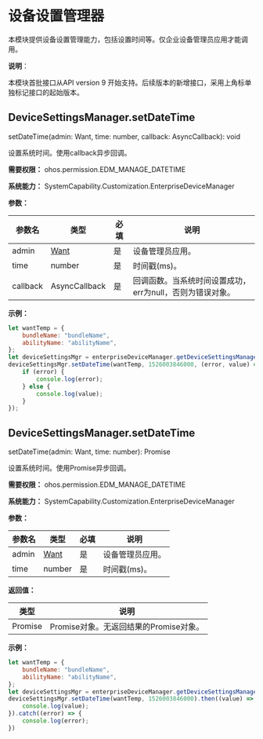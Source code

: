 # 设备设置管理器

本模块提供设备设置管理能力，包括设置时间等。仅企业设备管理员应用才能调用。

**说明**：

本模块首批接口从API version 9 开始支持。后续版本的新增接口，采用上角标单独标记接口的起始版本。

## DeviceSettingsManager.setDateTime

setDateTime(admin: Want, time: number, callback: AsyncCallback<void>): void

设置系统时间。使用callback异步回调。

**需要权限：** ohos.permission.EDM_MANAGE_DATETIME

**系统能力：** SystemCapability.Customization.EnterpriseDeviceManager

**参数：**

| 参数名   | 类型                                  | 必填   | 说明      |
| ----- | ----------------------------------- | ---- | ------- |
| admin | [Want](js-apis-application-Want.md) | 是    | 设备管理员应用。 |
| time  | number | 是 | 时间戳(ms)。 |
| callback | AsyncCallback<void> | 是 | 回调函数。当系统时间设置成功，err为null，否则为错误对象。 |

**示例：**

```js
let wantTemp = {
    bundleName: "bundleName",
    abilityName: "abilityName",
};
let deviceSettingsMgr = enterpriseDeviceManager.getDeviceSettingsManager();
deviceSettingsMgr.setDateTime(wantTemp, 1526003846000, (error, value) => { 
    if (error) {
        console.log(error);
    } else {
        console.log(value);
    }
});
```

## DeviceSettingsManager.setDateTime

setDateTime(admin: Want, time: number): Promise<void>

设置系统时间。使用Promise异步回调。

**需要权限：** ohos.permission.EDM_MANAGE_DATETIME

**系统能力：** SystemCapability.Customization.EnterpriseDeviceManager

**参数：**

| 参数名   | 类型                                  | 必填   | 说明      |
| ----- | ----------------------------------- | ---- | ------- |
| admin | [Want](js-apis-application-Want.md) | 是    | 设备管理员应用。 |
| time  | number | 是 | 时间戳(ms)。 |

**返回值：**

| 类型   | 说明                                  |
| ----- | ----------------------------------- |
| Promise<void> | Promise对象。无返回结果的Promise对象。 |


**示例：**

```js
let wantTemp = {
    bundleName: "bundleName",
    abilityName: "abilityName",
};
let deviceSettingsMgr = enterpriseDeviceManager.getDeviceSettingsManager();
deviceSettingsMgr.setDateTime(wantTemp, 1526003846000).then((value) => {
    console.log(value);
}).catch((error) => {
    console.log(error);
})
```
